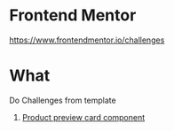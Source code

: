 # Frontend Mentor

https://www.frontendmentor.io/challenges

# What

Do Challenges from template

1. [Product preview card component](https://www.frontendmentor.io/challenges/product-preview-card-component-GO7UmttRfa)
